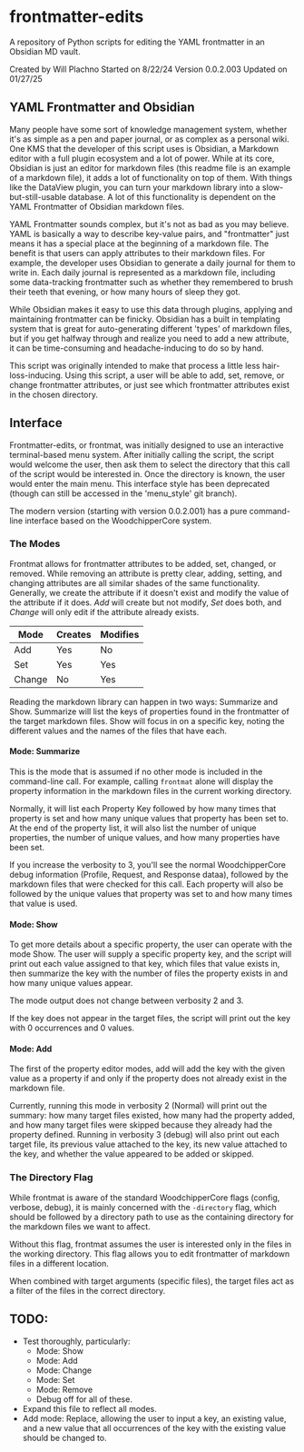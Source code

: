 # frontmatter-edits
A repository of Python scripts for editing the YAML frontmatter in an Obsidian MD vault.

Created by Will Plachno
Started on 8/22/24
Version 0.0.2.003
Updated on 01/27/25

## YAML Frontmatter and Obsidian

Many people have some sort of knowledge management system, whether it's as simple as a pen and paper journal, or as complex as a personal wiki. One KMS that the developer of this script uses is Obsidian, a Markdown editor with a full plugin ecosystem and a lot of power. While at its core, Obsidian is just an editor for markdown files (this readme file is an example of a markdown file), it adds a lot of functionality on top of them. With things like the DataView plugin, you can turn your markdown library into a slow-but-still-usable database. A lot of this functionality is dependent on the YAML Frontmatter of Obsidian markdown files.

YAML Frontmatter sounds complex, but it's not as bad as you may believe. YAML is basically a way to describe key-value pairs, and "frontmatter" just means it has a special place at the beginning of a markdown file. The benefit is that users can apply attributes to their markdown files. For example, the developer uses Obsidian to generate a daily journal for them to write in. Each daily journal is represented as a markdown file, including some data-tracking frontmatter such as whether they remembered to brush their teeth that evening, or how many hours of sleep they got.

While Obsidian makes it easy to use this data through plugins, applying and maintaining frontmatter can be finicky. Obsidian has a built in templating system that is great for auto-generating different 'types' of markdown files, but if you get halfway through and realize you need to add a new attribute, it can be time-consuming and headache-inducing to do so by hand. 

This script was originally intended to make that process a little less hair-loss-inducing. Using this script, a user will be able to add, set, remove, or change frontmatter attributes, or just see which frontmatter attributes exist in the chosen directory. 

## Interface

Frontmatter-edits, or frontmat, was initially designed to use an interactive terminal-based menu system. After initially calling the script, the script would welcome the user, then ask them to select the directory that this call of the script would be interested in. Once the directory is known, the user would enter the main menu. This interface style has been deprecated (though can still be accessed in the 'menu_style' git branch). 

The modern version (starting with version 0.0.2.001) has a pure command-line interface based on the WoodchipperCore system. 

### The Modes

Frontmat allows for frontmatter attributes to be added, set, changed, or removed. While removing an attribute is pretty clear, adding, setting, and changing attributes are all similar shades of the same functionality. Generally, we create the attribute if it doesn't exist and modify the value of the attribute if it does. *Add* will create but not modify, *Set* does both, and *Change* will only edit if the attribute already exists. 

| Mode     | Creates | Modifies |
|----------|---------|----------|
| Add      | Yes     | No       |
| Set      | Yes     | Yes      |
| Change   | No      | Yes      |

Reading the markdown library can happen in two ways: Summarize and Show. Summarize will list the keys of properties found in the frontmatter of the target markdown files. Show will focus in on a specific key, noting the different values and the names of the files that have each.

#### Mode: Summarize

This is the mode that is assumed if no other mode is included in the command-line call. For example, calling `frontmat` alone will display the property information in the markdown files in the current working directory. 

Normally, it will list each Property Key followed by how many times that property is set and how many unique values that property has been set to. At the end of the property list, it will also list the number of unique properties, the number of unique values, and how many properties have been set.

If you increase the verbosity to 3, you'll see the normal WoodchipperCore debug information (Profile, Request, and Response dataa), followed by the markdown files that were checked for this call. Each property will also be followed by the unique values that property was set to and how many times that value is used.

#### Mode: Show

To get more details about a specific property, the user can operate with the mode Show. The user will supply a specific property key, and the script will print out each value assigned to that key, which files that value exists in, then summarize the key with the number of files the property exists in and how many unique values appear. 

The mode output does not change between verbosity 2 and 3. 

If the key does not appear in the target files, the script will print out the key with 0 occurrences and 0 values. 

#### Mode: Add

The first of the property editor modes, add will add the key with the given value as a property if and only if the property does not already exist in the markdown file. 

Currently, running this mode in verbosity 2 (Normal) will print out the summary: how many target files existed, how many had the property added, and how many target files were skipped because they already had the property defined. Running in verbosity 3 (debug) will also print out each target file, its previous value attached to the key, its new value attached to the key, and whether the value appeared to be added or skipped. 

### The Directory Flag

While frontmat is aware of the standard WoodchipperCore flags (config, verbose, debug), it is mainly concerned with the `-directory` flag, which should be followed by a directory path to use as the containing directory for the markdown files we want to affect. 

Without this flag, frontmat assumes the user is interested only in the files in the working directory. This flag allows you to edit frontmatter of markdown files in a different location. 

When combined with target arguments (specific files), the target files act as a filter of the files in the correct directory. 

## TODO:

- Test thoroughly, particularly:
  - Mode: Show
  - Mode: Add
  - Mode: Change
  - Mode: Set
  - Mode: Remove
  - Debug off for all of these.
- Expand this file to reflect all modes.
- Add mode: Replace, allowing the user to input a key, an existing value, and a new value that all occurrences of the key with the existing value should be changed to.


